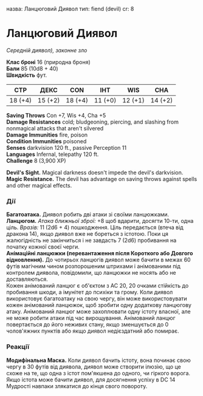 назва: Ланцюговий Диявол тип: fiend (devil) cr: 8

# Ланцюговий Диявол
_Середній диявол), законне зло_

**Клас броні** 16 (природна броня)    
**Бали** 85 (10d8 + 40)    
**Швидкість** фут.

| СТР     | ДЕКС    | CON     | ІНТ     | WIS     | CHA     |
| ------- | ------- | ------- | ------- | ------- | ------- |
| 18 (+4) | 15 (+2) | 18 (+4) | 11 (+0) | 12 (+1) | 14 (+2) |

**Saving Throws** Con +7, Wis +4, Cha +5    
**Damage Resistances** cold; bludgeoning, piercing, and slashing from nonmagical attacks that aren't silvered    
**Damage Immunities** fire, poison    
**Condition Immunities** poisoned    
**Senses** darkvision 120 ft., passive Perception 11    
**Languages** Infernal, telepathy 120 ft.    
**Challenge** 8 (3,900 XP)

**Devil's Sight.** Magical darkness doesn't impede the devil's darkvision.    
**Magic Resistance.** The devil has advantage on saving throws against spells and other magical effects.

### Дії
**Багатоатака.** Диявол робить дві атаки зі своїми ланцюжками.    
**Ланцюгом.** _Атака ближньої зброї:_ +8 щоб вдарити, досягти 10-ти, одна ціль. _Вразів:_ 11 (2d6 + 4) пошкодження. Ціль передається (втеча від дракона 14), якщо диявол вже не бореться з істотою. Поки ця жалюгідність не закінчиться і не завдасть 7 (2d6) пробивання на початку кожної своєї черги.    
**Анімаційні ланцюжки (перевантаження після Короткого або Довгого відновлення).** До чотирьох ланцюгів диявол може бачити в межах 60 футів магічним чином розпорошеним штрихами і анімованими під контролем диявола, повідомили, що ланцюжки не носять або не доставляються.    
Кожен анімований ланцюг є об'єктом з AC 20, 20 очками стійкість до пробивання шкоди, а імунітет до психіки та грому. Коли диявол використовує багатоатаку на свою чергу, він може використовувати кожен анімований ланцюжок, щоб зробити одну додаткову ланцюгову атаку. Анімований ланцюг може захоплювати одну істоту власної, але не може робити атаки під час вирощування. Анімований ланцюг повертається до його неживих стану, якщо зменшується до 0 чолов'яжних пунктів або якщо диявол недієздатний або помирає.

### Реакції
**Модифінальна Маска.** Коли диявол бачить істоту, вона починає свою чергу в 30 футів від диявола, диявол може створити ілюзію, що це схоже на те, що одна з істот пом'якшена до одного, чи гіркого ворога. Якщо істота може бачити диявол, для досягнення успіху в DC 14 Мудрості навпаки злякатися до кінця свого повороту.